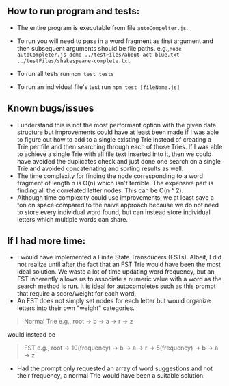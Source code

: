 ## How to run program and tests:

* The entire program is executable from file `autoCompelter.js`.
* To run you will need to pass in a word fragment as first argument and then subsequent arguments should be file paths.
e.g.,`node autoCompleter.js demo ../testFiles/about-act-blue.txt ../testFiles/shakespeare-complete.txt`

* To run all tests run `npm test tests`
* To run an individual file's test run `npm test [fileName.js]`


## Known bugs/issues
* I understand this is not the most performant option with the given data structure but improvements could have at least been made if I was able to figure out how to add to a single existing Trie instead of creating a Trie per file and then searching through each of those Tries. If I was able to achieve a single Trie with all file text inserted into it, then we could have avoided the duplicates check and just done one search on a single Trie and avoided concatenating and sorting results as well. 
* The time complexity for finding the node corresponding to a word fragment of length n is O(n) which isn't terrible. The expensive part is finding all the correlated letter nodes. This can be O(n ^ 2). 
* Although time complexity could use improvements, we at least save a ton on space compared to the naive approach because we do not need to store every individual word found, but can instead store individual letters which multiple words can share. 

## If I had more time:
*  I would have implemented a Finite State Transducers (FSTs). Albeit, I did not realize until after the fact that an FST Trie would have been
the most ideal solution. We waste a lot of time updating word frequency, but an FST inherently allows us to associate a numeric value with a word as the search method is run. It is ideal for autocompletes such as this prompt that require a score/weight for each word.
* An FST does not simply set nodes for each letter but would organize letters into their own "weight" categories.
> Normal Trie e.g., root -> b -> a -> r
                       -> z

would instead be 
> FST e.g., root -> 10(frequency) -> b -> a -> r 
                      -> 5(frequency) -> b -> a -> z
* Had the prompt only requested an array of word suggestions and not their frequency, a normal Trie would have been a suitable solution.
